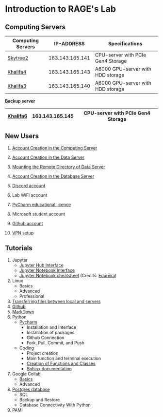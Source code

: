 # Introduction to RAGE's Lab

## Computing Servers

| Computing Servers                         | 	IP-ADDRESS       | 	Specifications                   |
|-------------------------------------------|-------------------|-----------------------------------|
| [Skytree2](http://163.143.165.141:8000/)	 | 163.143.165.141	  | CPU-server with PCIe Gen4 Storage |
| [Khalifa4](http://163.143.165.143:8000/)  | 	163.143.165.143	 | A6000 GPU-server with HDD storage |
| [Khalifa3](http://163.143.165.140:8000/)  | 	163.143.165.140	 | A6000 GPU-server with HDD storage |


**Backup server**


| [Khalifa6](http://163.143.165.145:8000/) | 	163.143.165.145	 | CPU-server with PCIe Gen4 Storage |
|------------------------------------------|-------------------|-----------------------------------|

## New Users 

1. [Account Creation in the Computing Server](accountCreationInComputingServer.pptx)

2. [Account Creation in the Data Server](accountCreationInDataServer.pptx)

3. [Mounting the Remote Directory of Data Server](mountingRemoteDirectory.pptx)
 
4. [Account Creation in the Database Server](creatingDatabaseUserAccount.pptx)

4. [Discord account](https://support.discord.com/hc/en-us/articles/360033931551-Getting-Started)

5. Lab WiFi account

6. [PyCharm educational licence](pycharmEducationalLicense.pptx)

7. Microsoft student account

8. [Github account](https://docs.github.com/en/get-started/onboarding/getting-started-with-your-github-account#1-creating-an-account)

9. [VPN setup](https://web-int.u-aizu.ac.jp/labs/istc/ipc/service/ains-vpn/vpn-e.html)


## Tutorials
1. Jupyter
   - [Jupyter Hub Interface](jupyterHubInterface_3.pdf)
   - [Jupyter Notebook Interface](jupyterNotebookInterface_4.pdf)
   - [Jupyter Notebook cheatsheet](Jupyter_Notebook_CheatSheet_Edureka.pdf) (Credits: [Edureka](https://www.edureka.co/blog/wp-content/uploads/2018/10/Jupyter_Notebook_CheatSheet_Edureka.pdf))
2. Linux
   - Basics
   - Advanced
   - Professional
3. [Transferring files between local and servers](TransferringFilesBetweenLocalAndServers.pdf)
4. [Github](GithubTutorial.pdf)
5. [MarkDown](practiseMarkDownAndPythonInJupyterNotebook_5.pdf)
6. Python
   - [Pycharm](pycharmBasics.pptx) 
     - Installation and Interface
     - Installation of packages
     - Github Connection
     - Fork, Pull, Commit, and Push
   - Coding
     - Project creation
     - Main function and terminal execution
     - [Creation of Functions and Classes](filesPackagesDocumentation.pptx)
     - [Sphinx documentation](sphinxDocumentation.pptx)
7. Google Collab
    - [Basics](https://1drv.ms/p/s!Ar09XhBKBP2Mm9wMt3wfMCAh0l8jow)
    - Advanced
8. [Postgres database](PostGresSQL.docx)
   - SQL 
   - Backup and Restore
   - Database Connectivity With Python
9. PAMI